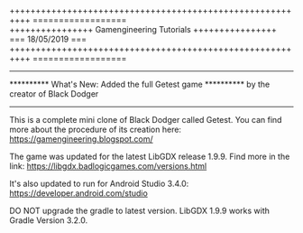 ++++++++++++++++++++++++++++++++++++++++++++++++++++++++++  ==================      
++++++++++++++++ Gamengineering Tutorials ++++++++++++++++ === 18/05/2019 ===  
++++++++++++++++++++++++++++++++++++++++++++++++++++++++++  ==================

************************************************************
********** What's New: Added the full Getest game ********** by the creator of Black Dodger
************************************************************

This is a complete mini clone of Black Dodger called Getest. You can find more about the procedure of its creation here:
https://gamengineering.blogspot.com/

The game was updated for the latest LibGDX release 1.9.9. Find more in the link:
https://libgdx.badlogicgames.com/versions.html

It's also updated to run for Android Studio 3.4.0:
https://developer.android.com/studio

DO NOT upgrade the gradle to latest version. LibGDX 1.9.9 works with Gradle Version 3.2.0.
